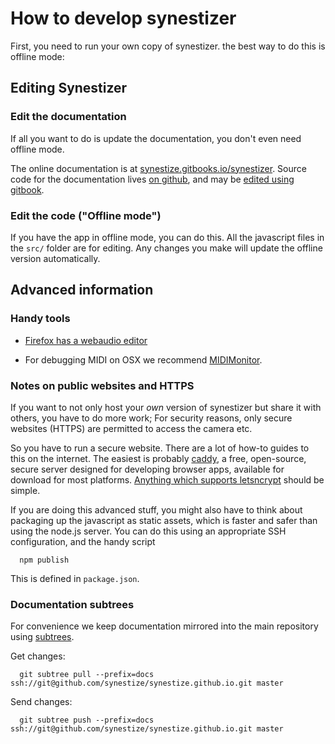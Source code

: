 
# How to develop synestizer
First, you need to run your own copy of synestizer.
the best way to do this is offline mode:

## Editing Synestizer
### Edit the documentation
If all you want to do is update the documentation, you don't even need offline mode.

The online documentation is at [synestize.gitbooks.io/synestizer](https://synestize.gitbooks.io/synestizer/content/).
Source code for the documentation lives [on github](https://github.com/synestize/synestize.github.io), and may be [edited using gitbook](https://www.gitbook.com/book/synestize/synestizer/edit).

### Edit the code ("Offline mode")
If you have the app in offline mode, you can do this.
All the javascript files in the ```src/``` folder are for editing.
Any changes you make will update the offline version automatically.

## Advanced information
### Handy tools

* [Firefox has a webaudio editor](https://developer.mozilla.org/en-US/docs/Tools/Web_Audio_Editor)

* For debugging MIDI on OSX we recommend [MIDIMonitor](https://www.snoize.com/MIDIMonitor/).


### Notes on public websites and HTTPS

If you want to not only host your *own* version of synestizer but share it with others, you have to do more work;
For security reasons, only secure websites (HTTPS) are permitted to access the camera etc.

So you have to run a secure website.
There are a lot of how-to guides to this on the internet.
The easiest is probably [caddy](https://caddyserver.com/), a free, open-source, secure server designed for developing browser apps,
available for download for most platforms.
[Anything which supports letsncrypt](https://github.com/certbot/certbot/wiki/Links) should be simple.

If you are doing this advanced stuff,
you might also have to think about packaging up the javascript as static assets,
which is faster and safer than using the node.js server.
You can do this using an appropriate SSH configuration, and the handy script

      npm publish

This is defined in ```package.json```.

### Documentation subtrees

For convenience we keep documentation mirrored
into the main repository using [subtrees](http://blogs.atlassian.com/2013/05/alternatives-to-git-submodule-git-subtree/).

Get changes:

      git subtree pull --prefix=docs ssh://git@github.com/synestize/synestize.github.io.git master

Send changes:

      git subtree push --prefix=docs ssh://git@github.com/synestize/synestize.github.io.git master
